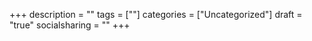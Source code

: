 +++
description = ""
tags = [""]
categories = ["Uncategorized"]
draft = "true"
socialsharing = ""
+++
